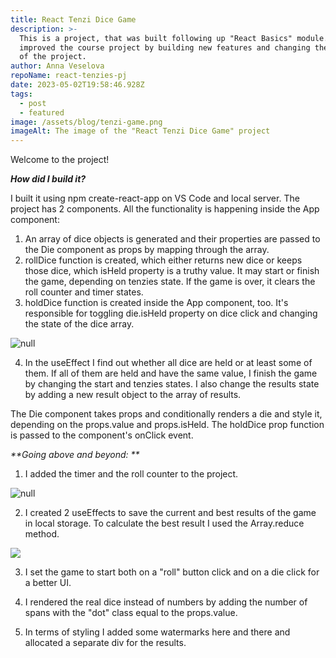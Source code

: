 ```yaml
---
title: React Tenzi Dice Game
description: >-
  This is a project, that was built following up "React Basics" module. I
  improved the course project by building new features and changing the design
  of the project.
author: Anna Veselova
repoName: react-tenzies-pj
date: 2023-05-02T19:58:46.928Z
tags:
  - post
  - featured
image: /assets/blog/tenzi-game.png
imageAlt: The image of the "React Tenzi Dice Game" project
---
```


Welcome to the project!

_**How did I build it?**_

I built it using npm create-react-app on VS Code and local server. The project has 2 components. All the functionality is happening inside the App component:

1. An array of dice objects is generated and their properties are passed to the Die component as props by mapping through the array.
2. rollDice function is created, which either returns new dice or keeps those dice, which isHeld property is a truthy value. It may start or finish the game, depending on tenzies state. If the game is over, it clears the roll counter and timer states.
3. holdDice function is created inside the App component, too. It's responsible for toggling die.isHeld property on dice click and changing the state of the dice array.

![null](/assets/blog/holddice.png)

4. In the useEffect I find out whether all dice are held or at least some of them. If all of them are held and have the same value, I finish the game by changing the start and tenzies states. I also change the results state by adding a new result object to the array of results.

The Die component takes props and conditionally renders a die and style it, depending on the props.value and props.isHeld. The holdDice prop function is passed to the component's onClick event.

_**Going above and beyond: **_

1. I added the timer and the roll counter to the project.

![null](/assets/blog/timer-tenzies.png)

2.  I created 2 useEffects to save the current and best results of the game in local storage. To calculate the best result I used the Array.reduce method.

![](/assets/blog/results-tenzies.png)

3. I set the game to start both on a "roll" button click and on a die click for a better UI.

4. I rendered the real dice instead of numbers by adding the number of spans with the "dot" class equal to the props.value.

5. In terms of styling I added some watermarks here and there and allocated a separate div for the results.
